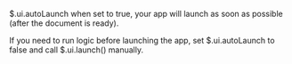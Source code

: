 $.ui.autoLaunch when set to true, your app will launch as soon as possible (after the document is ready).

If you need to run logic before launching the app, set $.ui.autoLaunch to false and call $.ui.launch() manually.